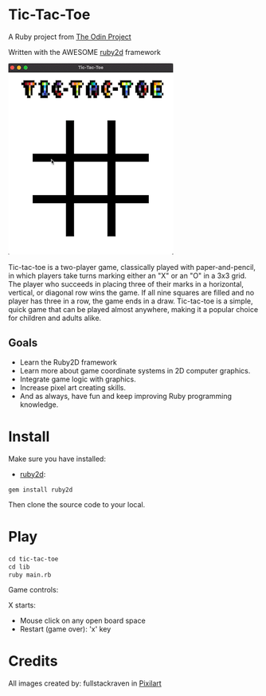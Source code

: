 # Tic-Tac-Toe
A Ruby project from [The Odin Project](https://www.theodinproject.com/lessons/ruby-tic-tac-toe)

Written with the AWESOME [ruby2d](http://www.ruby2d.com/) framework

![tic_tac_toe](lib/img/tic_tac_toe.gif)

Tic-tac-toe is a two-player game, classically played with paper-and-pencil, in which players take turns marking either an "X" or an "O" in a 3x3 grid. The player who succeeds in placing three of their marks in a horizontal, vertical, or diagonal row wins the game. If all nine squares are filled and no player has three in a row, the game ends in a draw. Tic-tac-toe is a simple, quick game that can be played almost anywhere, making it a popular choice for children and adults alike.

## Goals

- Learn the Ruby2D framework
- Learn more about game coordinate systems in 2D computer graphics.
- Integrate game logic with graphics.
- Increase pixel art creating skills.
- And as always, have fun and keep improving Ruby programming knowledge.

# Install

Make sure you have installed:

* [ruby2d](https://github.com/ruby2d/ruby2d):

```
gem install ruby2d
```

Then clone the source code to your local.

# Play

```
cd tic-tac-toe
cd lib
ruby main.rb
```

Game controls:

X starts:
* Mouse click on any open board space
* Restart (game over): 'x' key


# Credits 

All images created by: fullstackraven in [Pixilart](https://www.pixilart.com/draw)
